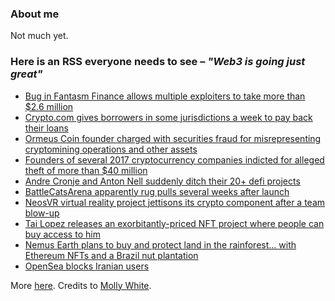 ### About me
Not much yet.

### Here is an RSS everyone needs to see – *"Web3 is going just great"*
<!--START_SECTION:rss_feed-->
* [Bug in Fantasm Finance allows multiple exploiters to take more than $2.6 million](https:&#x2F;&#x2F;web3isgoinggreat.com&#x2F;single&#x2F;2022-03-09-0)
* [Crypto.com gives borrowers in some jurisdictions a week to pay back their loans](https:&#x2F;&#x2F;web3isgoinggreat.com&#x2F;single&#x2F;2022-03-08-2)
* [Ormeus Coin founder charged with securities fraud for misrepresenting cryptomining operations and other assets](https:&#x2F;&#x2F;web3isgoinggreat.com&#x2F;single&#x2F;2022-03-08-1)
* [Founders of several 2017 cryptocurrency companies indicted for alleged theft of more than $40 million](https:&#x2F;&#x2F;web3isgoinggreat.com&#x2F;single&#x2F;2022-03-08-0)
* [Andre Cronje and Anton Nell suddenly ditch their 20+ defi projects](https:&#x2F;&#x2F;web3isgoinggreat.com&#x2F;single&#x2F;2022-03-06-0)
* [BattleCatsArena apparently rug pulls several weeks after launch](https:&#x2F;&#x2F;web3isgoinggreat.com&#x2F;single&#x2F;2022-03-05-0)
* [NeosVR virtual reality project jettisons its crypto component after a team blow-up](https:&#x2F;&#x2F;web3isgoinggreat.com&#x2F;single&#x2F;2022-03-04-1)
* [Tai Lopez releases an exorbitantly-priced NFT project where people can buy access to him](https:&#x2F;&#x2F;web3isgoinggreat.com&#x2F;single&#x2F;2022-03-04-0)
* [Nemus Earth plans to buy and protect land in the rainforest... with Ethereum NFTs and a Brazil nut plantation](https:&#x2F;&#x2F;web3isgoinggreat.com&#x2F;single&#x2F;2022-03-03-4)
* [OpenSea blocks Iranian users](https:&#x2F;&#x2F;web3isgoinggreat.com&#x2F;single&#x2F;2022-03-03-3)
<!--END_SECTION:rss_feed-->
More [here](https://web3isgoinggreat.com/).
Credits to [Molly White](https://www.mollywhite.net/).

